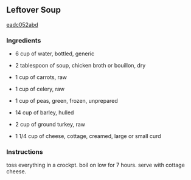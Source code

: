 ## Leftover Soup

[eadc052abd](http://www.food.com/recipe/leftover-soup-330256)

### Ingredients

 - 6 cup of water, bottled, generic

 - 2 tablespoon of soup, chicken broth or bouillon, dry

 - 1 cup of carrots, raw

 - 1 cup of celery, raw

 - 1 cup of peas, green, frozen, unprepared

 - 14 cup of barley, hulled

 - 2 cup of ground turkey, raw

 - 1 1/4 cup of cheese, cottage, creamed, large or small curd

### Instructions

toss everything in a crockpt. boil on low for 7 hours. serve with cottage cheese.